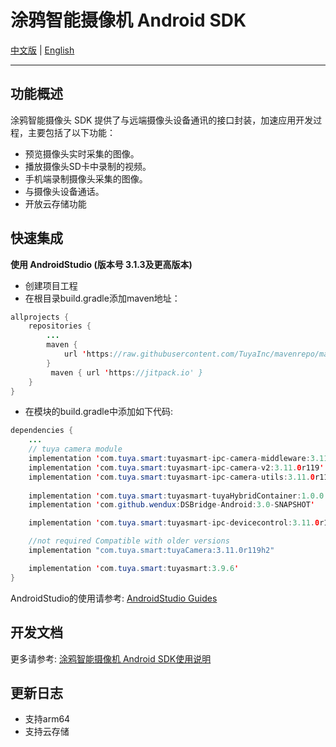 # 涂鸦智能摄像机 Android SDK

[中文版](https://github.com/TuyaInc/tuyasmart_camera_android_sdk/blob/master/README-zh.md) | [English](https://github.com/TuyaInc/tuyasmart_camera_android_sdk/blob/master/README.md)

------

## 功能概述

涂鸦智能摄像头 SDK 提供了与远端摄像头设备通讯的接口封装，加速应用开发过程，主要包括了以下功能：

- 预览摄像头实时采集的图像。
- 播放摄像头SD卡中录制的视频。
- 手机端录制摄像头采集的图像。
- 与摄像头设备通话。
- 开放云存储功能

## 快速集成

**使用 AndroidStudio (版本号 3.1.3及更高版本)**

- 创建项目工程
- 在根目录build.gradle添加maven地址：
```java
allprojects {
    repositories {
        ...
        maven {
            url 'https://raw.githubusercontent.com/TuyaInc/mavenrepo/master/releases'
        }
         maven { url 'https://jitpack.io' }
    }
}
```

- 在模块的build.gradle中添加如下代码:

```java
dependencies {
    ...
    // tuya camera module
    implementation 'com.tuya.smart:tuyasmart-ipc-camera-middleware:3.11.1r119.h1'
    implementation 'com.tuya.smart:tuyasmart-ipc-camera-v2:3.11.0r119'
    implementation 'com.tuya.smart:tuyasmart-ipc-camera-utils:3.11.0r119'
    
    implementation 'com.tuya.smart:tuyasmart-tuyaHybridContainer:1.0.0'
    implementation 'com.github.wendux:DSBridge-Android:3.0-SNAPSHOT'

    implementation 'com.tuya.smart:tuyasmart-ipc-devicecontrol:3.11.0r119'

    //not required Compatible with older versions
    implementation "com.tuya.smart:tuyaCamera:3.11.0r119h2"

    implementation 'com.tuya.smart:tuyasmart:3.9.6'
}
```

AndroidStudio的使用请参考: [AndroidStudio Guides](https://developer.android.com/studio/)



## 开发文档

更多请参考: [涂鸦智能摄像机 Android SDK使用说明](https://tuyainc.github.io/tuyasmart_camera_android_sdk_doc/zh-hans/)

## 更新日志
- 支持arm64
- 支持云存储


